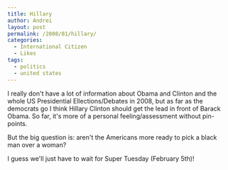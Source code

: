 ```yaml
---
title: Hillary
author: Andrei
layout: post
permalink: /2008/01/hillary/
categories:
  - International Citizen
  - Likes
tags:
  - politics
  - united states
---
```

I really don't have a lot of information about Obama and Clinton and the whole US Presidential Ellections/Debates in 2008, but as far as the democrats go I think Hillary Clinton should get the lead in front of Barack Obama. So far, it's more of a personal feeling/assessment without pin-points.

But the big question is: aren't the Americans more ready to pick a black man over a woman?

I guess we'll just have to wait for Super Tuesday (February 5th)!

<div class="wlWriterSmartContent" style="display:inline;margin:0;padding:0;">
  <div>
    <span class='embed-youtube' style='text-align:center; display: block;'></span>
  </div>
</div>